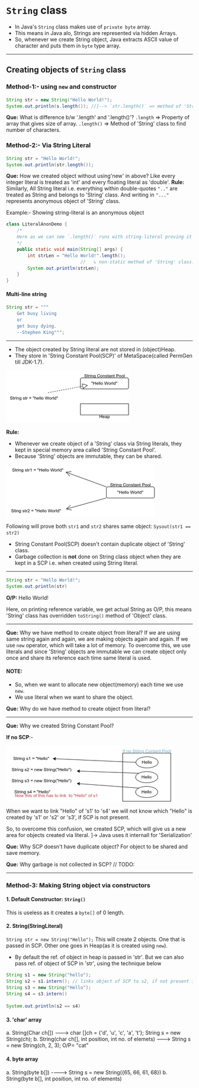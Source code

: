 # `String` class

* In Java's `String` class makes use of `private byte` array.
* This means in Java alo, Strings are represented via hidden Arrays.
* So, whenever we create String object, Java extracts ASCII value of character and puts them in `byte` type array.

---

## Creating objects of `String` class

### Method-1:- using `new` and constructor

```java
String str = new String("Hello World!");
System.out.println(s.length()); //]--> `str.length()` => method of 'String' class to return number of characters in String
```

**Que:** What is difference b/w '.length' and '.length()'?
`.length` => Property of array that gives size of array.
`.length()` => Method of 'String' class to find number of characters.

### Method-2:- Via String Literal

```java
String str = "Hello World!";
System.out.println(str.length());
```

**Que:** How we created object without using'new' in above?
Like every integer literal is treated as 'int' and every floating literal as 'double'.
**Rule:** Similarly, All String literal i.e. everything within double-quotes `".."` are treated as String and belongs to 'String' class.
And writing in `"..."` represents anonymous object of 'String' class.

Example:- Showing string-literal is an anonymous object

```java
class LiteralAnonDemo {
    /*
    Here as we can see `.length()` runs with string-literal proving it to be String anonymous class.
    */
    public static void main(String[] args) {
        int strLen = "Hello World!".length();
                            //   ↳ non-static method of 'String' class.
        System.out.println(strLen);
    }
}
```

#### Multi-line string

```java
String str = """
    Get busy living
    or
    get busy dying.
    --Stephen King""";
```

---

* The object created by String literal are not stored in (object)Heap.
* They store in 'String Constant Pool(SCP)' of MetaSpace(called PermGen till JDK-1.7).

![stringconstantPool](./stringconstantPool.jpg)

**Rule:**

* Whenever we create object of a 'String' class via String literals, they kept in special memory area called 'String Constant Pool'.
* Because 'String' objects are immutable, they can be shared.

![scp_shared](./scp_shared.jpg)

Following will prove both `str1` and `str2` shares same object:
`Sysout(str1 == str2)`

* String Constant Pool(SCP) doesn't contain duplicate object of 'String' class.
* Garbage collection is **not** done on String class object when they are kept in a SCP i.e. when created using String literal.


---

```java
String str = "Hello World!";
System.out.println(str)
```
**O/P:** Hello World!

Here, on printing reference variable, we get actual String as O/P, this means 'String' class has overridden `toString()` method of 'Object' class.

---

**Que:** Why we have method to create object from literal?
If we are using same string again and again, we are making objects again and again. If we use `new` operator, which will take a lot of memory.
To overcome this, we use literals and since 'String' objects are immutable we can create object only once and share its reference each time same literal is used.

#### NOTE:
* So, when we want to allocate new object(memory) each time we use `new`.
* We use literal when we want to share the object.

**Que:** Why do we have method to create object from literal?



---

**Que:** Why we created String Constant Pool?

**If no SCP**:-

![no_scp](./no_scp.jpg)

When we want to link "Hello" of 's1' to 's4' we will not know which "Hello" is created by 's1' or 's2' or 's3', if SCP is not present.

So, to overcome this confusion, we created SCP, which will give us a new area for objects created via literal. ]-> Java uses it internall for 'Serialization'

**Que:** Why SCP doesn't have duplicate object?
For object to be shared and save memory.

**Que:** Why garbage is not collected in SCP?
// TODO:

---

### Method-3: Making String object via constructors

#### 1. Default Constructor: `String()`
This is useless as it creates a `byte[]` of 0 length.

#### 2. String(StringLiteral)

`String str = new String("Hello");`
This will create 2 objects. One that is passed in SCP. Other one goes in Heap(as it is created using `new`).

* By default the ref. of object in heap is passed in 'str'.
But we can also pass ref. of object of SCP in 'str', using the technique below

```java
String s1 = new String("hello");
String s2 = s1.intern(); // links object of SCP to s2, if not present in SCP it will create duplicate in SCP
String s3 = new String("Hello");
String s4 = s3.intern()

System.out.println(s2 == s4)
```

#### 3. 'char' array

a. String(Char ch[]) ---> char []ch = {'d', 'u', 'c', 'a', 't'}; String s = new String(ch);
b. String(char ch[], int position, int no. of elemets)  ---> String s = new String(ch, 2, 3); O/P= "cat"


#### 4. byte array

a. String(byte b[])  ----> String s = new String({65, 66, 61, 68})
b. String(byte b[], int position, int no. of elements)